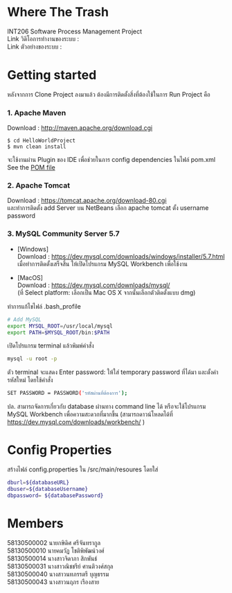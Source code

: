 # Where The Trash
INT206 Software Process Management Project  
Link วิดิโอการทำงานของระบบ :  
Link ตัวอย่างของระบบ :   

# Getting started
หลังจากการ Clone Project ลงมาแล้ว ต้องมีการติดตั้งสิ่งที่ต้องใช้ในการ Run Project คือ

### 1. Apache Maven 
Download : http://maven.apache.org/download.cgi 
```
$ cd HelloWorldProject
$ mvn clean install
```
จะใช้งานผ่าน Plugin ของ IDE เพื่อช่วยในการ config dependencies ในไฟล์ pom.xml <br/>
See the [POM file](https://github.com/jidapamy/HelloWorldProject/blob/master/pom.xml)



### 2. Apache Tomcat  

Download : https://tomcat.apache.org/download-80.cgi   
และทำการติดตั้ง add Server บน NetBeans เลือก apache tomcat ตั้ง username  password   



### 3. MySQL Community Server 5.7 	
* [Windows]  
Download : https://dev.mysql.com/downloads/windows/installer/5.7.html  
เมื่อทำการติดตั้งเสร็จสิ้น ให้เปิดโปรแกรม MySQL Workbench เพื่อใช้งาน

* [MacOS]  
Download : https://dev.mysql.com/downloads/mysql/  
(ที่ Select platform: เลือกเป็น Mac OS X จากนั้นเลือกตัวติดตั้งแบบ dmg)  
  
ทำการแก้ไขไฟล์ .bash_profile
```bash
# Add MySQL 
export MYSQL_ROOT=/usr/local/mysql 
export PATH=$MYSQL_ROOT/bin:$PATH
```
เปิดโปรแกรม terminal แล้วพิมพ์คำสั่ง  

```bash
mysql -u root -p
```
ตัว terminal จะแสดง Enter password: ให้ใส่ temporary password ที่ได้มา
และตั้งค่ารหัสใหม่ โดยใช้คำสั่ง  

```bash
SET PASSWORD = PASSWORD('รหัสผ่านที่ต้องการ'); 
```
ปล. สามารถจัดการเกี่ยวกับ database ผ่านทาง command line ได้ หรือจะใช้โปรแกรม MySQL Workbench เพื่อความสะดวกที่มากขึ้น 
(สามารถดาวน์โหลดได้ที่ https://dev.mysql.com/downloads/workbench/ )

# Config Properties
สร้างไฟล์ config.properties ใน /src/main/resoures โดยใส่

```bash
dburl=${databaseURL}
dbuser=${databaseUsername}
dbpassword= ${databasePassword}
```

# Members
58130500002 นายกษิดิศ ศรีจันทรากูล  
58130500010 นายคมวัฏ โชติพิพัฒน์วงศ์  
58130500014 นางสาวจิดาภา สิกพันธ์  
58130500031 นางสาวณิชชรีย์ ศานติวงศ์สกุล  
58130500040 นางสาวนทภรรตรี บุญธรรม  
58130500043 นางสาวนฤภร เรืองสาย  
